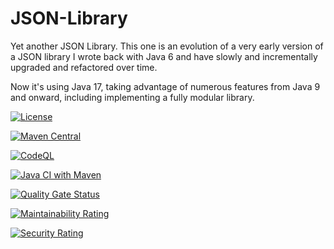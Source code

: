 
# JSON-Library

Yet another JSON Library. This one is an evolution of a very early version of a JSON library I wrote
back with Java 6 and have slowly and incrementally upgraded and refactored over time.

Now it's using Java 17, taking advantage of numerous features from Java 9 and onward, including
implementing a fully modular library.

[![License](https://img.shields.io/badge/License-Apache_2.0-blue.svg)](https://opensource.org/licenses/Apache-2.0)

[![Maven Central](https://img.shields.io/maven-central/v/io.github.xmljim.json/json-library.svg?label=Maven%20Central)](https://search.maven.org/search?q=g:%22io.github.xmljim.json%22%20AND%20a:%22json-library%22)


[![CodeQL](https://github.com/xmljim/json/actions/workflows/codeql-analysis.yml/badge.svg)](https://github.com/xmljim/json/actions/workflows/codeql-analysis.yml)

[![Java CI with Maven](https://github.com/xmljim/json/actions/workflows/maven-build.yml/badge.svg)](https://github.com/xmljim/json/actions/workflows/maven-build.yml)

[![Quality Gate Status](https://sonarcloud.io/api/project_badges/measure?project=xmljim_json&metric=alert_status)](https://sonarcloud.io/summary/new_code?id=xmljim_json)

[![Maintainability Rating](https://sonarcloud.io/api/project_badges/measure?project=xmljim_json&metric=sqale_rating)](https://sonarcloud.io/summary/new_code?id=xmljim_json)

[![Security Rating](https://sonarcloud.io/api/project_badges/measure?project=xmljim_json&metric=security_rating)](https://sonarcloud.io/summary/new_code?id=xmljim_json)
